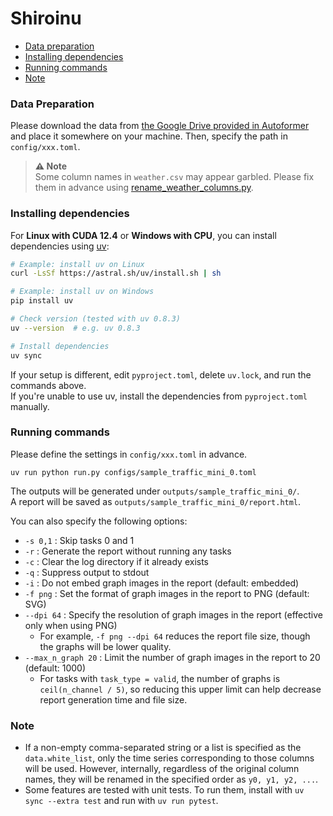 # Shiroinu


- [Data preparation](#data-preparation)
- [Installing dependencies](#installing-dependencies)
- [Running commands](#running-commands)
- [Note](#note)


### Data Preparation

Please download the data from [the Google Drive provided in Autoformer](https://drive.google.com/drive/folders/1ZOYpTUa82_jCcxIdTmyr0LXQfvaM9vIy) and place it somewhere on your machine.
Then, specify the path in `config/xxx.toml`.

> **⚠️ Note**  
> Some column names in `weather.csv` may appear garbled.
> Please fix them in advance using [rename_weather_columns.py](rename_weather_columns.py).


### Installing dependencies

For **Linux with CUDA 12.4** or **Windows with CPU**, you can install dependencies using [uv](https://docs.astral.sh/uv/getting-started/installation/):

```bash
# Example: install uv on Linux
curl -LsSf https://astral.sh/uv/install.sh | sh

# Example: install uv on Windows
pip install uv

# Check version (tested with uv 0.8.3)
uv --version  # e.g. uv 0.8.3

# Install dependencies
uv sync
```

If your setup is different, edit `pyproject.toml`, delete `uv.lock`, and run the commands above.  
If you're unable to use uv, install the dependencies from `pyproject.toml` manually.


### Running commands

Please define the settings in `config/xxx.toml` in advance.

```
uv run python run.py configs/sample_traffic_mini_0.toml
```

The outputs will be generated under `outputs/sample_traffic_mini_0/`.  
A report will be saved as `outputs/sample_traffic_mini_0/report.html`.

You can also specify the following options:

- `-s 0,1` : Skip tasks 0 and 1
- `-r` : Generate the report without running any tasks
- `-c` : Clear the log directory if it already exists
- `-q` : Suppress output to stdout
- `-i` : Do not embed graph images in the report (default: embedded)
- `-f png` : Set the format of graph images in the report to PNG (default: SVG)
- `--dpi 64` : Specify the resolution of graph images in the report (effective only when using PNG)
    - For example, `-f png --dpi 64` reduces the report file size, though the graphs will be lower quality.
- `--max_n_graph 20` : Limit the number of graph images in the report to 20 (default: 1000)
    - For tasks with `task_type = valid`, the number of graphs is `ceil(n_channel / 5)`, so reducing this upper limit can help decrease report generation time and file size.

### Note

- If a non-empty comma-separated string or a list is specified as the `data.white_list`, only the time series corresponding to those columns will be used. However, internally, regardless of the original column names, they will be renamed in the specified order as `y0, y1, y2, ...`.
- Some features are tested with unit tests. To run them, install with `uv sync --extra test` and run with `uv run pytest`.

